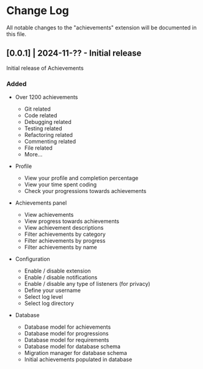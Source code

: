 # Change Log

All notable changes to the "achievements" extension will be documented in this file.


## [0.0.1] | 2024-11-?? - Initial release

Initial release of Achievements

### Added

- Over 1200 achievements
    - Git related
    - Code related
    - Debugging related
    - Testing related
    - Refactoring related
    - Commenting related
    - File related
    - More...
- Profile
    - View your profile and completion percentage
    - View your time spent coding
    - Check your progressions towards achievements
- Achievements panel
    - View achievements
    - View progress towards achievements
    - View achievement descriptions
    - Filter achievements by category
    - Filter achievements by progress
    - Filter achievements by name
- Configuration
    - Enable / disable extension
    - Enable / disable notifications
    - Enable / disable any type of listeners (for privacy)
    - Define your username
    - Select log level
    - Select log directory

- Database
    - Database model for achievements
    - Database model for progressions
    - Database model for requirements
    - Database model for database schema
    - Migration manager for database schema
    - Initial achievements populated in database
